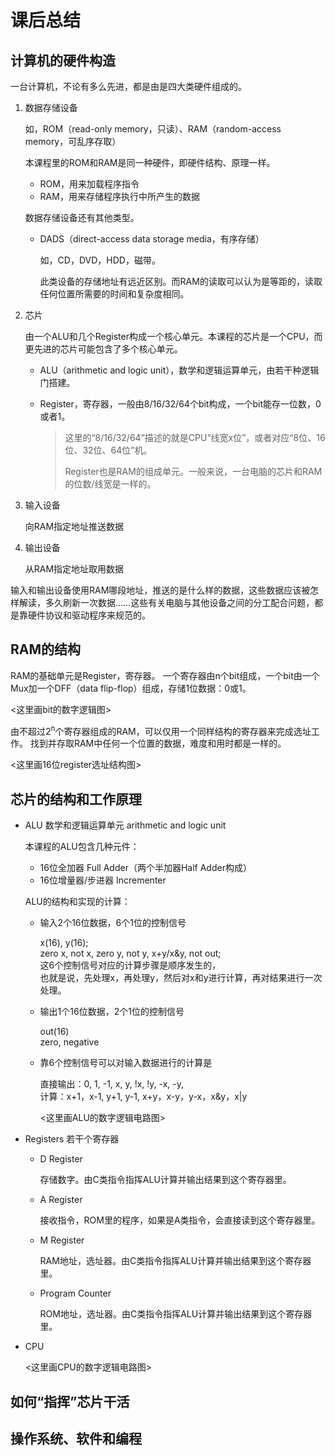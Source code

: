 # 课后总结
## 计算机的硬件构造

一台计算机，不论有多么先进，都是由是四大类硬件组成的。

1. 数据存储设备

   如，ROM（read-only memory，只读）、RAM（random-access memory，可乱序存取）
   
   本课程里的ROM和RAM是同一种硬件，即硬件结构、原理一样。

   - ROM，用来加载程序指令
   - RAM，用来存储程序执行中所产生的数据

   数据存储设备还有其他类型。
    
   - DADS（direct-access data storage media，有序存储）
   
     如，CD，DVD，HDD，磁带。

     此类设备的存储地址有远近区别。而RAM的读取可以认为是等距的，读取任何位置所需要的时间和复杂度相同。

2. 芯片

   由一个ALU和几个Register构成一个核心单元。本课程的芯片是一个CPU，而更先进的芯片可能包含了多个核心单元。
  
   - ALU（arithmetic and logic unit），数学和逻辑运算单元，由若干种逻辑门搭建。

   - Register，寄存器，一般由8/16/32/64个bit构成，一个bit能存一位数，0或者1。
     > 这里的“8/16/32/64”描述的就是CPU“线宽x位”，或者对应“8位、16位、32位、64位”机。
     >
     > Register也是RAM的组成单元。一般来说，一台电脑的芯片和RAM的位数/线宽是一样的。
    
3. 输入设备
  
   向RAM指定地址推送数据
  
4. 输出设备

   从RAM指定地址取用数据

输入和输出设备使用RAM哪段地址，推送的是什么样的数据，这些数据应该被怎样解读，多久刷新一次数据……这些有关电脑与其他设备之间的分工配合问题，都是靠硬件协议和驱动程序来规范的。
  
## RAM的结构

   RAM的基础单元是Register，寄存器。
   一个寄存器由n个bit组成，一个bit由一个Mux加一个DFF（data flip-flop）组成，存储1位数据：0或1。
   
   <这里画bit的数字逻辑图>
   
   由不超过2<sup>n</sup>个寄存器组成的RAM，可以仅用一个同样结构的寄存器来完成选址工作。
   找到并存取RAM中任何一个位置的数据，难度和用时都是一样的。
   
   <这里画16位register选址结构图>
   
## 芯片的结构和工作原理
 - ALU 数学和逻辑运算单元 arithmetic and logic unit

   本课程的ALU包含几种元件：
   - 16位全加器 Full Adder（两个半加器Half Adder构成）
   - 16位增量器/步进器 Incrementer

   ALU的结构和实现的计算：
   - 输入2个16位数据，6个1位的控制信号

     x(16), y(16);<br>
     zero x, not x, zero y, not y, x+y/x&y, not out; <br>
     这6个控制信号对应的计算步骤是顺序发生的，<br>
     也就是说，先处理x，再处理y，然后对x和y进行计算，再对结果进行一次处理。
     
   - 输出1个16位数据，2个1位的控制信号

     out(16)<br>
     zero, negative
     
   - 靠6个控制信号可以对输入数据进行的计算是

     直接输出：0, 1, -1, x, y, !x, !y, -x, -y, <br>
     计算：x+1，x-1, y+1, y-1, x+y，x-y，y-x，x&y，x|y

     <这里画ALU的数字逻辑电路图>
          
 - Registers 若干个寄存器
   - D Register

     存储数字。由C类指令指挥ALU计算并输出结果到这个寄存器里。
     
   - A Register

     接收指令，ROM里的程序，如果是A类指令，会直接读到这个寄存器里。
     
   - M Register

     RAM地址，选址器。由C类指令指挥ALU计算并输出结果到这个寄存器里。
     
   - Program Counter

     ROM地址，选址器。由C类指令指挥ALU计算并输出结果到这个寄存器里。
     
 - CPU

   <这里画CPU的数字逻辑电路图>
    
## 如何“指挥”芯片干活
## 
## 操作系统、软件和编程

